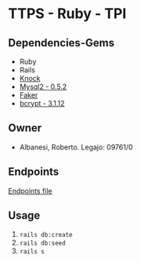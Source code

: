 # TTPS - Ruby - TPI #

## Dependencies-Gems ##
* Ruby
* Rails
* [Knock](https://github.com/nsarno/knock)
* [Mysql2 - 0.5.2](https://rubygems.org/gems/mysql2/versions/0.5.2)
* [Faker](https://rubygems.org/gems/faker)
* [bcrypt - 3.1.12](https://rubygems.org/gems/bcrypt/versions/3.1.12)


## Owner ##
* Albanesi, Roberto. Legajo: 09761/0

## Endpoints ##

[Endpoints file](ENDPOINTS.md)


## Usage ##

1. `rails db:create`
2. `rails db:seed`
3. `rails s`
